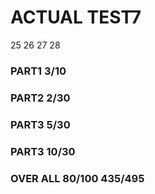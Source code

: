 
# ACTUAL TEST7

25 26 27 28

### PART1 3/10

### PART2 2/30

### PART3 5/30 

### PART3 10/30

### OVER ALL 80/100 435/495

